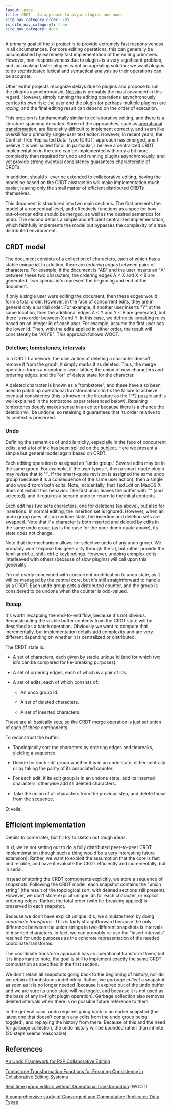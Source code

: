 ```yaml
---
layout: page
title: CRDT - An approach to async plugins and undo
site_nav_category_order: 205
is_site_nav_category2: true
site_nav_category: docs
---
```


A primary goal of the xi project is to provide extremely fast responsiveness in all circumstances. For core editing operations, this can generally be accomplished by extremely fast implementation of the editing primitives. However, non-responsiveness due to plugins is a very significant problem, and just making faster plugins is not an appealing solution; we want plugins to do sophisticated lexical and syntactical analysis so their operations can be accurate.

Other editor projects recognize delays due to plugins and propose to run the plugins asynchronously. [Neovim](https://github.com/neovim/neovim/wiki/Plugin-UI-architecture) is probably the most advanced in this regard. However, simply running the editing operations asynchronously carries its own risk: the user and the plugin (or perhaps multiple plugins) are _racing,_ and the final editing result can depend on the order of execution.

This problem is fundamentally similar to collaborative editing, and there is a literature spanning decades. Some of the approaches, such as [operational transformation](https://en.wikipedia.org/wiki/Operational_transformation), are fiendishly difficult to implement correctly, and seem like overkill for a primarily single-user text editor. However, in recent years, the Conflict-free Replicated Data Type (CRDT) approach has emerged, and I believe it is well suited for xi. In particular, I believe a centralized CRDT implementation in the core can be implemented with only a bit more complexity than required for undo and running plugins asynchronously, and yet provide strong eventual consistency guarantees characteristic of CRDTs.

In addition, should xi ever be extended to collaborative editing, having the model be based on the CRDT abstraction will make implementation much easier, leaving only the small matter of efficient distributed CRDTs themselves.

This document is structured into two main sections. The first presents the model at a conceptual level, and effectively functions as a spec for how out-of-order edits should be merged, as well as the desired semantics for undo. The second details a simple and efficient centralized implementation, which faithfully implements the model but bypasses the complexity of a true distributed environment.

## CRDT model

The document consists of a collection of characters, each of which has a stable unique id. In addition, there are _ordering edges_ between pairs of characters. For example, if the document is "AB" and the user inserts an "X" between these two characters, the ordering edges A < X and X < B are generated. Two special id's represent the beginning and end of the document.

If only a single user were editing the document, then these edges would form a total order. However, in the face of concurrent edits, they are in general only a partial order. For example, if another user inserts "Y" at the same location, then the additional edges A < Y and Y < B are generated, but there is no order between X and Y. In this case, we define tie-breaking rules based on an integer id of each user. For example, assume the first user has the lower id. Then, with the edits applied in either order, the result will consistently be "AXYB". This approach follows WOOT.

### Deletion; tombstones; intervals

In a CRDT framework, the user action of deleting a character doesn't remove it from the graph, it simply marks it as deleted. Thus, the merge operation forms a monotonic semi-lattice; the union of new characters and ordering edges, and the "or" of delete state for the character.

A deleted character is known as a "tombstone", and these have also been used to patch up operational transformations to fix the failure to achieve eventual consistency (this is known in the literature as the TP2 puzzle and is well explained in the tombstone paper referenced below). Retaining tombstones doubly makes sense in an editor because there is a chance the deletion will be undone, so retaining it guarantees that its order relative to its context is preserved.

### Undo

Defining the semantics of undo is tricky, especially in the face of concurrent edits, and a lot of ink has been spilled on the subject. Here we present a simple but general model again based on CRDT.

Each editing operation is assigned an "undo group." Several edits may be in the same group. For example, if the user types `"`, then a smart-quote plugin may revise that to '“'. If the smart-quote revision is assigned the same undo group (because it is a consequence of the same user action), then a single undo would zorch both edits. Note, incidentally, that TextEdit on MacOS X does not exhibit this behavior. The first undo leaves the buffer with '"' (and selected), and it requires a second undo to return to the initial contents.

Each edit has _two_ sets characters, one for deletions (as above), but also for insertions. In normal editing, the insertion set is ignored. However, when an undo group goes into an undone state, the insertion and deletion sets are swapped. Note that if a character is both inserted and deleted by edits in the same undo group (as is the case for the poor dumb quote above), its state does not change.

Note that the mechanism allows for selective undo of any undo group. We probably won't expose this generality through the UI, but rather provide the familiar ctrl-z, shift-ctrl-z keybindings. However, undoing complex edits interleaved with others (because of slow plugins) will call upon this generality.

I'm not overly concerned with concurrent modification to undo state, as it will be managed by the central core, but it's still straightforward to handle as a CRDT. Each undo group gets a distributed counter, and the group is considered to be undone when the counter is odd-valued.

### Recap

It's worth recapping the end-to-end flow, because it's not obvious. Reconstructing the visible buffer contents from the CRDT state will be described as a batch operation. Obviously we want to compute that incrementally, but implementation details add complexity and are very different depending on whether it is centralized or distributed.

The CRDT state is:

* A set of characters, each given by stable unique id (and for which two id's can be compared for tie-breaking purposes).

* A set of ordering edges, each of which is a pair of ids.

* A set of edits, each of which consists of:

  - An undo group id.

  - A set of deleted characters.

  - A set of inserted characters.

These are all basically sets, so the CRDT merge operation is just set union of each of these components.

To reconstruct the buffer:

* Topologically sort the characters by ordering edges and tiebreaks, yielding a sequence.

* Decide for each edit group whether it is in an undo state, either centrally or by taking the parity of its associated counter.

* For each edit, if its edit group is in an undone state, add its inserted characters, otherwise add its deleted characters.

* Take the union of all characters from the previous step, and delete those from the sequence.

Et voila!

## Efficient implementation

Details to come later, but I'll try to sketch out rough ideas.

In xi, we're not setting out to do a fully distributed peer-to-peer CRDT implementation (though such a thing would be a very interesting future extension). Rather, we want to exploit the assumption that the core is fast and reliable, and have it evaluate the CRDT efficiently and incrementally, but in serial.

Instead of storing the CRDT components explicitly, we store a sequence of _snapshots._ Following the CRDT model, each snapshot contains the "union string" (the result of the topological sort, with deleted sections still present). However, we don't store explicit unique ids for each character, or explicit ordering edges. Rather, the total order (with tie-breaking applied) is preserved in each snapshot.

Because we don't have explicit unique id's, we simulate them by doing _coordinate transforms._ This is fairly straightforward because the only difference between the union strings in two different snapshots is intervals of inserted characters. In fact, we can probably re-use the "insert intervals" retained for undo purposes as the concrete representation of the needed coordinate transforms.

The coordinate transform approach has an operational transform flavor, but it is important to note, the goal is still to implement exactly the same CRDT computation as specified in the first section.

We don't retain all snapshots going back to the beginning of history, nor do we retain all tombstones indefinitely. Rather, we _garbage collect_ a snapshot as soon as it is no longer needed (because it expired out of the undo buffer and we are sure its undo state will not toggle, and because it is not used as the base of any in-flight plugin operation). Garbage collection also removes deleted intervals when there is no possible future reference to them.

In the general case, undo requires going back to an earlier snapshot (the latest one that doesn't contain any edits from the undo group being toggled), and replaying the history from there. Because of this and the need for garbage collection, the undo history will be bounded rather than infinite (20 steps seems reasonable).

## References

[An Undo Framework for P2P Collaborative Editing](https://hal.archives-ouvertes.fr/inria-00432373/document)

[Tombstone Transformation Functions for Ensuring Consistency in Collaborative Editing Systems](http://www.loria.fr/~urso/uploads/Main/oster06collcom.pdf)

[Real time group editors without Operational transformation](https://hal.inria.fr/inria-00071240/document) (WOOT)

[A comprehensive study of Convergent and Commutative Replicated Data Types](http://hal.upmc.fr/inria-00555588/document)
